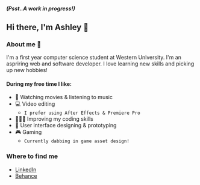##### (Psst..A work in progress!)
## Hi there, I'm Ashley 👋
### About me 🎲
I'm a first year computer science student at Western University. I'm an aspriring web and software developer.
I love learning new skills and picking up new hobbies!
#### During my free time I like:
- 🎥 Watching movies & listening to music
- 💻 Video editing
  - `I prefer using After Effects & Premiere Pro`
- 👩🏽‍💻 Improving my coding skills
- 📝 User interface designing & prototyping
- 🎮 Gaming
  - `Currently dabbing in game asset design!`
### Where to find me
- [LinkedIn](https://www.linkedin.com/in/ashleyoyewole/)
- [Behance](behance.net/ashleyoyewole)

